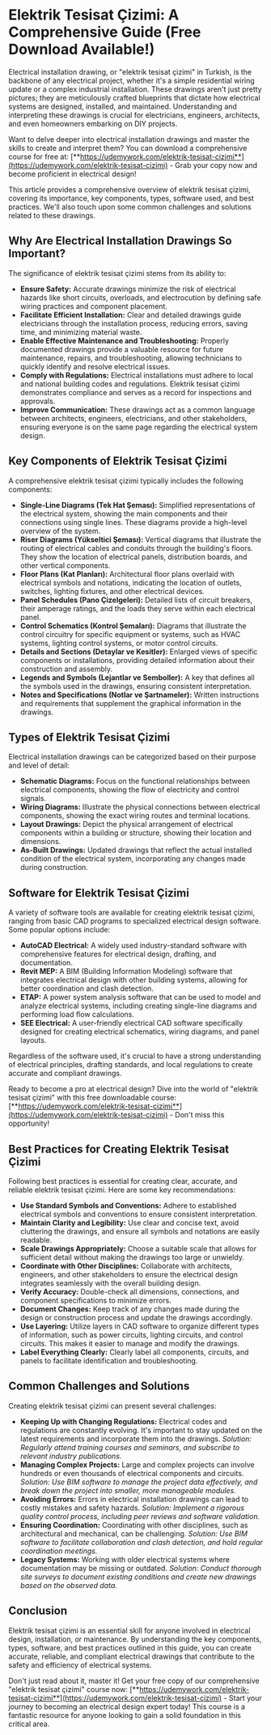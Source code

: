 # Elektrik Tesisat Çizimi: A Comprehensive Guide (Free Download Available!)

Electrical installation drawing, or "elektrik tesisat çizimi" in Turkish, is the backbone of any electrical project, whether it's a simple residential wiring update or a complex industrial installation. These drawings aren't just pretty pictures; they are meticulously crafted blueprints that dictate how electrical systems are designed, installed, and maintained. Understanding and interpreting these drawings is crucial for electricians, engineers, architects, and even homeowners embarking on DIY projects.

Want to delve deeper into electrical installation drawings and master the skills to create and interpret them? You can download a comprehensive course for free at: [**https://udemywork.com/elektrik-tesisat-cizimi**](https://udemywork.com/elektrik-tesisat-cizimi) - Grab your copy now and become proficient in electrical design!

This article provides a comprehensive overview of elektrik tesisat çizimi, covering its importance, key components, types, software used, and best practices. We'll also touch upon some common challenges and solutions related to these drawings.

## Why Are Electrical Installation Drawings So Important?

The significance of elektrik tesisat çizimi stems from its ability to:

*   **Ensure Safety:** Accurate drawings minimize the risk of electrical hazards like short circuits, overloads, and electrocution by defining safe wiring practices and component placement.
*   **Facilitate Efficient Installation:** Clear and detailed drawings guide electricians through the installation process, reducing errors, saving time, and minimizing material waste.
*   **Enable Effective Maintenance and Troubleshooting:** Properly documented drawings provide a valuable resource for future maintenance, repairs, and troubleshooting, allowing technicians to quickly identify and resolve electrical issues.
*   **Comply with Regulations:** Electrical installations must adhere to local and national building codes and regulations. Elektrik tesisat çizimi demonstrates compliance and serves as a record for inspections and approvals.
*   **Improve Communication:** These drawings act as a common language between architects, engineers, electricians, and other stakeholders, ensuring everyone is on the same page regarding the electrical system design.

## Key Components of Elektrik Tesisat Çizimi

A comprehensive elektrik tesisat çizimi typically includes the following components:

*   **Single-Line Diagrams (Tek Hat Şeması):** Simplified representations of the electrical system, showing the main components and their connections using single lines. These diagrams provide a high-level overview of the system.
*   **Riser Diagrams (Yükseltici Şeması):** Vertical diagrams that illustrate the routing of electrical cables and conduits through the building's floors. They show the location of electrical panels, distribution boards, and other vertical components.
*   **Floor Plans (Kat Planları):** Architectural floor plans overlaid with electrical symbols and notations, indicating the location of outlets, switches, lighting fixtures, and other electrical devices.
*   **Panel Schedules (Pano Çizelgeleri):** Detailed lists of circuit breakers, their amperage ratings, and the loads they serve within each electrical panel.
*   **Control Schematics (Kontrol Şemaları):** Diagrams that illustrate the control circuitry for specific equipment or systems, such as HVAC systems, lighting control systems, or motor control circuits.
*   **Details and Sections (Detaylar ve Kesitler):** Enlarged views of specific components or installations, providing detailed information about their construction and assembly.
*   **Legends and Symbols (Lejantlar ve Semboller):** A key that defines all the symbols used in the drawings, ensuring consistent interpretation.
*   **Notes and Specifications (Notlar ve Şartnameler):** Written instructions and requirements that supplement the graphical information in the drawings.

## Types of Elektrik Tesisat Çizimi

Electrical installation drawings can be categorized based on their purpose and level of detail:

*   **Schematic Diagrams:** Focus on the functional relationships between electrical components, showing the flow of electricity and control signals.
*   **Wiring Diagrams:** Illustrate the physical connections between electrical components, showing the exact wiring routes and terminal locations.
*   **Layout Drawings:** Depict the physical arrangement of electrical components within a building or structure, showing their location and dimensions.
*   **As-Built Drawings:** Updated drawings that reflect the actual installed condition of the electrical system, incorporating any changes made during construction.

## Software for Elektrik Tesisat Çizimi

A variety of software tools are available for creating elektrik tesisat çizimi, ranging from basic CAD programs to specialized electrical design software. Some popular options include:

*   **AutoCAD Electrical:** A widely used industry-standard software with comprehensive features for electrical design, drafting, and documentation.
*   **Revit MEP:** A BIM (Building Information Modeling) software that integrates electrical design with other building systems, allowing for better coordination and clash detection.
*   **ETAP:** A power system analysis software that can be used to model and analyze electrical systems, including creating single-line diagrams and performing load flow calculations.
*   **SEE Electrical:** A user-friendly electrical CAD software specifically designed for creating electrical schematics, wiring diagrams, and panel layouts.

Regardless of the software used, it's crucial to have a strong understanding of electrical principles, drafting standards, and local regulations to create accurate and compliant drawings.

Ready to become a pro at electrical design? Dive into the world of "elektrik tesisat çizimi" with this free downloadable course: [**https://udemywork.com/elektrik-tesisat-cizimi**](https://udemywork.com/elektrik-tesisat-cizimi) - Don't miss this opportunity!

## Best Practices for Creating Elektrik Tesisat Çizimi

Following best practices is essential for creating clear, accurate, and reliable elektrik tesisat çizimi. Here are some key recommendations:

*   **Use Standard Symbols and Conventions:** Adhere to established electrical symbols and conventions to ensure consistent interpretation.
*   **Maintain Clarity and Legibility:** Use clear and concise text, avoid cluttering the drawings, and ensure all symbols and notations are easily readable.
*   **Scale Drawings Appropriately:** Choose a suitable scale that allows for sufficient detail without making the drawings too large or unwieldy.
*   **Coordinate with Other Disciplines:** Collaborate with architects, engineers, and other stakeholders to ensure the electrical design integrates seamlessly with the overall building design.
*   **Verify Accuracy:** Double-check all dimensions, connections, and component specifications to minimize errors.
*   **Document Changes:** Keep track of any changes made during the design or construction process and update the drawings accordingly.
*   **Use Layering:** Utilize layers in CAD software to organize different types of information, such as power circuits, lighting circuits, and control circuits. This makes it easier to manage and modify the drawings.
*   **Label Everything Clearly:** Clearly label all components, circuits, and panels to facilitate identification and troubleshooting.

## Common Challenges and Solutions

Creating elektrik tesisat çizimi can present several challenges:

*   **Keeping Up with Changing Regulations:** Electrical codes and regulations are constantly evolving. It's important to stay updated on the latest requirements and incorporate them into the drawings. *Solution: Regularly attend training courses and seminars, and subscribe to relevant industry publications.*
*   **Managing Complex Projects:** Large and complex projects can involve hundreds or even thousands of electrical components and circuits. *Solution: Use BIM software to manage the project data effectively, and break down the project into smaller, more manageable modules.*
*   **Avoiding Errors:** Errors in electrical installation drawings can lead to costly mistakes and safety hazards. *Solution: Implement a rigorous quality control process, including peer reviews and software validation.*
*   **Ensuring Coordination:** Coordinating with other disciplines, such as architectural and mechanical, can be challenging. *Solution: Use BIM software to facilitate collaboration and clash detection, and hold regular coordination meetings.*
*   **Legacy Systems:** Working with older electrical systems where documentation may be missing or outdated. *Solution: Conduct thorough site surveys to document existing conditions and create new drawings based on the observed data.*

## Conclusion

Elektrik tesisat çizimi is an essential skill for anyone involved in electrical design, installation, or maintenance. By understanding the key components, types, software, and best practices outlined in this guide, you can create accurate, reliable, and compliant electrical drawings that contribute to the safety and efficiency of electrical systems.

Don't just read about it, master it! Get your free copy of our comprehensive "elektrik tesisat çizimi" course now: [**https://udemywork.com/elektrik-tesisat-cizimi**](https://udemywork.com/elektrik-tesisat-cizimi) - Start your journey to becoming an electrical design expert today! This course is a fantastic resource for anyone looking to gain a solid foundation in this critical area.
